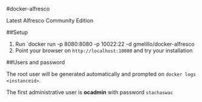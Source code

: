#docker-alfresco

Latest Alfresco Community Edition

##Setup

1. Run `docker run -p 8080:8080 -p 10022:22 -d gmelillo/docker-alfresco
2. Point your browser on `http://localhost:10080` and try your installation

##Users and password

The root user will be generated automatically and prompted on `docker logs <instanceid>`.

The first administrative user is **ocadmin** with password `stachaswac`


